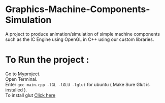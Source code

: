 # Graphics-Machine-Components-Simulation
A project to produce animation/simulation of simple machine components such as the IC Engine using OpenGL in C++ using our custom libraries.
# To Run the project : 
 Go to Myproject.<br />
 Open Terminal.<br />
 Enter `gcc main.cpp -lGL -lGLU -lglut` for ubuntu ( Make Sure Glut is installed ).<br />
 To install glut <a href="https://askubuntu.com/questions/96087/how-to-install-opengl-glut-libraries">Click here</a>

